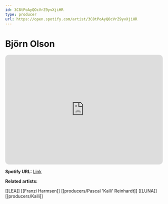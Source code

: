 ```yaml
---
id: 3C8tPoAyQOcVrZ9yvXjiHR
type: producer
url: https://open.spotify.com/artist/3C8tPoAyQOcVrZ9yvXjiHR
---
```

# Björn Olson

<iframe style="border-radius:12px" src="https://open.spotify.com/embed/artist/3C8tPoAyQOcVrZ9yvXjiHR" width="100%" height="352" frameBorder="0" allowfullscreen="" allow="autoplay; clipboard-write; encrypted-media; fullscreen; picture-in-picture" loading="lazy"></iframe>

**Spotify URL:** [Link](https://open.spotify.com/artist/3C8tPoAyQOcVrZ9yvXjiHR)

**Related artists:**

[[LEA]]
[[Franzi Harmsen]]
[[producers/Pascal 'Kalli' Reinhardt]]
[[LUNA]]
[[producers/Kalli]]
